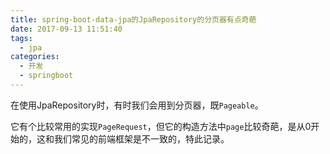 ```yaml
---
title: spring-boot-data-jpa的JpaRepository的分页器有点奇葩
date: 2017-09-13 11:51:40
tags: 
  - jpa
categories: 
  - 开发
  - springboot
---
```

在使用JpaRepository时，有时我们会用到分页器，既`Pageable`。

它有个比较常用的实现`PageRequest`，但它的构造方法中`page`比较奇葩，是从0开始的，这和我们常见的前端框架是不一致的，特此记录。
